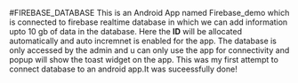 #FIREBASE_DATABASE
This is an Android App named Firebase_demo which is connected to firebase realtime database in which we can add information upto 10 gb of data in the database. Here the **ID** will be allocated automatically and auto incremnet is enabled for the app. The database is only accessed by the admin and u can only use the app for connectivity and popup will show the toast widget on the app. This was my first attempt to connect database to an android app.It was suceessfully done!
